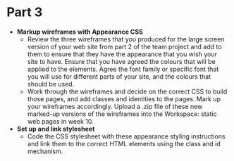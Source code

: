 # Part 3
- **Markup wireframes with Appearance CSS**
    - Review the three wireframes that you produced for the large screen version of your web site from part 2 of the team project and add to them to ensure that they have the appearance that you wish your site to have. Ensure that you have agreed the colours that will be applied to the elements. Agree the font family or specific font that you will use for different parts of your site, and the colours that should be used.
    - Work through the wireframes and decide on the correct CSS to build those pages, and add classes and identities to the pages. Mark up your wireframes accordingly. Upload a .zip file of these new marked-up versions of the wireframes into the Workspace: static web pages in week 10.
- **Set up and link stylesheet**
    - Code the CSS stylesheet with these appearance styling instructions and link them to the correct HTML elements using the class and id mechanism.
